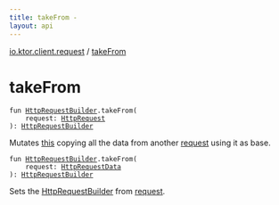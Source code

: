 ```yaml
---
title: takeFrom - 
layout: api
---
```


<div class='api-docs-breadcrumbs'><a href="index.html">io.ktor.client.request</a> / <a href="./take-from.html">takeFrom</a></div>

# takeFrom

<div class="overload-group" markdown="1">

<div class="signature"><code><span class="keyword">fun </span><a href="-http-request-builder/index.html"><span class="identifier">HttpRequestBuilder</span></a><span class="symbol">.</span><span class="identifier">takeFrom</span><span class="symbol">(</span><br/>&nbsp;&nbsp;&nbsp;&nbsp;<span class="parameterName" id="io.ktor.client.request$takeFrom(io.ktor.client.request.HttpRequestBuilder, io.ktor.client.request.HttpRequest)/request">request</span><span class="symbol">:</span>&nbsp;<a href="-http-request/index.html"><span class="identifier">HttpRequest</span></a><br/><span class="symbol">)</span><span class="symbol">: </span><a href="-http-request-builder/index.html"><span class="identifier">HttpRequestBuilder</span></a></code></div>

Mutates <a href="take-from/-this-.html">this</a> copying all the data from another <a href="take-from.html#io.ktor.client.request$takeFrom(io.ktor.client.request.HttpRequestBuilder, io.ktor.client.request.HttpRequest)/request">request</a> using it as base.

</div>
<div class="overload-group" markdown="1">

<div class="signature"><code><span class="keyword">fun </span><a href="-http-request-builder/index.html"><span class="identifier">HttpRequestBuilder</span></a><span class="symbol">.</span><span class="identifier">takeFrom</span><span class="symbol">(</span><br/>&nbsp;&nbsp;&nbsp;&nbsp;<span class="parameterName" id="io.ktor.client.request$takeFrom(io.ktor.client.request.HttpRequestBuilder, io.ktor.client.request.HttpRequestData)/request">request</span><span class="symbol">:</span>&nbsp;<a href="-http-request-data/index.html"><span class="identifier">HttpRequestData</span></a><br/><span class="symbol">)</span><span class="symbol">: </span><a href="-http-request-builder/index.html"><span class="identifier">HttpRequestBuilder</span></a></code></div>

Sets the <a href="-http-request-builder/index.html">HttpRequestBuilder</a> from <a href="take-from.html#io.ktor.client.request$takeFrom(io.ktor.client.request.HttpRequestBuilder, io.ktor.client.request.HttpRequestData)/request">request</a>.

</div>
